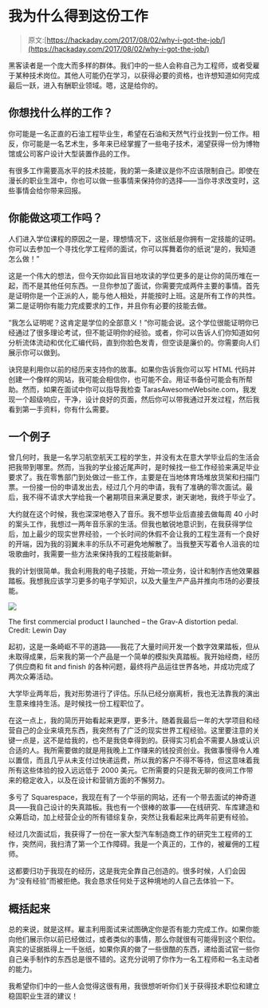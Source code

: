 # 我为什么得到这份工作

> 原文:[https://hackaday.com/2017/08/02/why-i-got-the-job/](https://hackaday.com/2017/08/02/why-i-got-the-job/)

黑客读者是一个庞大而多样的群体。我们中的一些人会称自己为工程师，或者受雇于某种技术岗位。其他人可能仍在学习，以获得必要的资格，也许想知道如何完成最后一跃，进入有酬职业领域。嗯，这是给你的。

## 你想找什么样的工作？

你可能是一名正直的石油工程毕业生，希望在石油和天然气行业找到一份工作。相反，你可能是一名艺术生，多年来已经掌握了一些电子技术，渴望获得一份为博物馆或公司客户设计大型装置作品的工作。

有很多工作需要高水平的技术技能，我的第一条建议是你不应该限制自己。即使在漫长的职业生涯中，你也可以做一些事情来保持你的选择——当你寻求改变时，这些事情会给你带来回报。

## 你能做这项工作吗？

人们进入学位课程的原因之一是，理想情况下，这张纸是你拥有一定技能的证明。你可以去参加一个寻找化学工程师的面试，你可以挥舞着你的纸说“是的，我知道怎么做！”

这是一个伟大的想法，但今天你如此盲目地攻读的学位更多的是让你的简历堆在一起，而不是其他任何东西。一旦你参加了面试，你需要完成两件主要的事情。首先是证明你是一个正派的人，能与他人相处，并能按时上班。这是所有工作的共性。第二是证明你有能力完成要求的工作，并且你有必要的技能去做。

“我怎么证明呢？这肯定是学位的全部意义！”你可能会说。这个学位很能证明你已经通过了很多理论考试，但不能证明你的经验。或者，你可以告诉人们你知道如何分析流体流动和优化汇编代码，直到你脸色发青，但空谈是廉价的。你需要向人们展示你可以做到。

诀窍是利用你以前的经历来支持你的故事。如果你告诉我你可以写 HTML 代码并创建一个像样的网站，我可能会相信你，也可能不会。用证书备份可能会有所帮助。然而，如果在面试中你可以指导我检查 TarasAwesomeWebsite.com，我发现一个超级响应，干净，设计良好的页面，然后你可以带我通过开发过程，然后我看到第一手资料，你有什么需要。

## 一个例子

曾几何时，我是一名学习航空航天工程的学生，并没有太在意大学毕业后的生活会把我带到哪里。然而，当我的学业接近尾声时，是时候找一些工作经验来满足毕业要求了。我在零售部门到处做过一些工作，主要是在当地体育场堆放货架和扫描门票。一份接一份的申请发出去，经过几个月的申请，我有了准确的零次面试。最后，我不得不请求大学给我一个暑期项目来满足要求，谢天谢地，我终于毕业了。

大约就在这个时候，我也深深地卷入了音乐。我不想毕业后直接去做每周 40 小时的案头工作，我想过一两年音乐家的生活。但我也敏锐地意识到，在我获得学位后，加上最少的现实世界经验，一个长时间的休假不会让我的工程生涯有一个良好的开端，因为我的羽翼未丰的乐队不可避免地解散了。当我整天写着令人沮丧的垃圾歌曲时，我需要一些方法来保持我的工程技能新鲜。

我的计划很简单。我会利用我的电子技能，开始一项业务，设计和制作吉他效果器踏板。我想我应该学习更多的电子学知识，以及大量生产产品并推向市场的必要技能。

![](../Images/c8872d69ebba54bb313e1b214ea51c06.png)

The first commercial product I launched – the Grav-A distortion pedal. Credit: Lewin Day

起初，这是一条崎岖不平的道路——我花了大量时间开发一个数字效果踏板，但从未取得成果，后来我的第一个产品是一个简单的模拟失真踏板。我开始经商，经历了供应商和 fit and finish 的各种问题，最终将产品运往世界各地，并成功完成了两次众筹活动。

大学毕业两年后，我对形势进行了评估。乐队已经分崩离析，我也无法靠我的演出生意来维持生活。是时候找一份工程职位了。

在这一点上，我的简历开始看起来更厚，更多汁。随着我最后一年的大学项目和经营自己的企业来填充东西，我突然有了广泛的现实世界工程经验。这里要注意的关键一点是，这不是给我的，也不是我侥幸得到的。获得实习机会不需要人脉或认识合适的人。我所需要做的就是用我晚上工作赚来的钱投资创业。我做事慢得令人难以置信，而且几乎从未支付过快递运费，所以我的客户不得不等待，但这意味着我所有这些体验的投入远远低于 2000 美元。它所需要的只是我无聊的夜间工作带来的稳定收入，以及在设计和营销方面的不懈努力。

多亏了 Squarespace，我现在有了一个华丽的网站，还有一个带去面试的神奇道具——我自己设计的失真踏板。我也有一个很棒的故事——在线研究、车库建造和众筹启动，加上经营企业的所有错综复杂，突然让我看起来比两年前更有经验。

经过几次面试后，我获得了一份在一家大型汽车制造商工作的研究生工程师的工作，突然间，我扫清了第一个工作障碍。我是一个真正的，工作的，被雇佣的工程师。

这都要归功于我现在的经历，这是我完全靠自己创造的。很多时候，人们会因为“没有经验”而被拒绝。我会恳求任何处于这种境地的人自己去体验一下。

## 概括起来

总的来说，就是这样。雇主利用面试来试图确定你是否有能力完成工作。如果你能向他们展示你以前已经做过，或者类似的事情，那么你就很有可能得到这个职位。真实的证据抵得上一千张纸，如果你真的做了一些很酷的东西，递给面试官一些你自己亲手制作的东西总是很不错的。这充分说明了你作为一名工程师和一名主动者的能力。

我希望你们中的一些人会觉得这很有用，我很想听听你们关于获得技术职位和建立稳固职业生涯的建议！